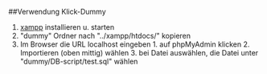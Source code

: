 ##Verwendung Klick-Dummy
1. [xampp](https://www.apachefriends.org/de/download.html) installieren u. starten
2. "dummy" Ordner nach "../xampp/htdocs/" kopieren
3. Im Browser die URL localhost eingeben
 		1. auf phpMyAdmin klicken
		2. Importieren  (oben mittig) wählen
		3. bei Datei auswählen, die Datei unter "dummy/DB-script/test.sql" wählen
 
 
